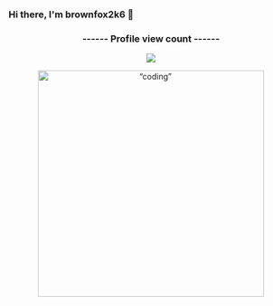 ### Hi there, I'm brownfox2k6 👋

<h3 align="center">
------ Profile view count ------ 
 </h3>
<p align="center">
<img src="https://profile-counter.glitch.me/brownfox2k6/count.svg"></p>
<p>


<p align="center">
<img align="centre" width=“400” height="400" src="https://i.pinimg.com/originals/e8/f4/53/e8f453469a3ec97ecd354df465d73913.gif" alt=“coding” />
